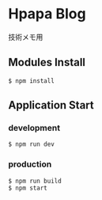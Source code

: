 # Hpapa Blog

技術メモ用

## Modules Install

```
$ npm install
```

## Application Start

### development

```
$ npm run dev
```

### production

```
$ npm run build
$ npm start
```

